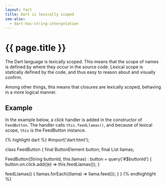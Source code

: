 ```yaml
---
layout: fact
title: Dart is lexically scoped
see-also:
  - dart-has-string-interpolation
---
```

# {{ page.title }}

The Dart language is lexically scoped. This means that the scope of names is
defined by where they occur in the source code. Lexical scope is statically
defined by the code, and thus easy to reason about and visually confirm.

Among other things, this means that closures are lexically scoped, behaving
in a more logical manner.

## Example

In the example below, a click handler is added in the constructor of
`FeedButton`. The handler calls `this.feedLlamas()`, and because of
lexical scope, `this` is the FeedButton instance.

{% highlight dart %}
#import('dart:html');

class FeedButton {
  final ButtonElement button;
  final List<Llama> llamas;

  FeedButton(String buttonId, this.llamas) : button = query('#$buttonId') {
    button.on.click.add((e) => this.feedLlamas());
  }

  feedLlamas() {
    llamas.forEach((llama) => llama.feed());
  }
}
{% endhighlight %}

